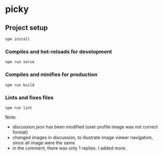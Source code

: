 # picky

## Project setup

```
npm install
```

### Compiles and hot-reloads for development

```
npm run serve
```

### Compiles and minifies for production

```
npm run build
```

### Lints and fixes files

```
npm run lint
```

Note:

- discussion.json has been modified (user profile image was not correct format)
- changed images in discussion, to illustrate image viewer navigation, since all image were the same
- in the comment, there was only 1 replies. I added more.
